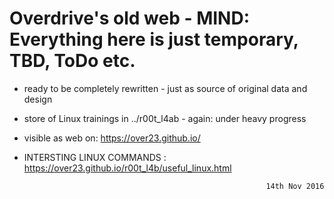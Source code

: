 Overdrive's old web - MIND: Everything here is just temporary, TBD, ToDo etc.
======
- ready to be completely rewritten - just as source of original data and design
- store of Linux trainings in ../r00t_l4ab - again: under heavy progress
- visible as web on: https://over23.github.io/
- INTERSTING LINUX COMMANDS : https://over23.github.io/r00t_l4b/useful_linux.html
		
																
															14th Nov 2016
